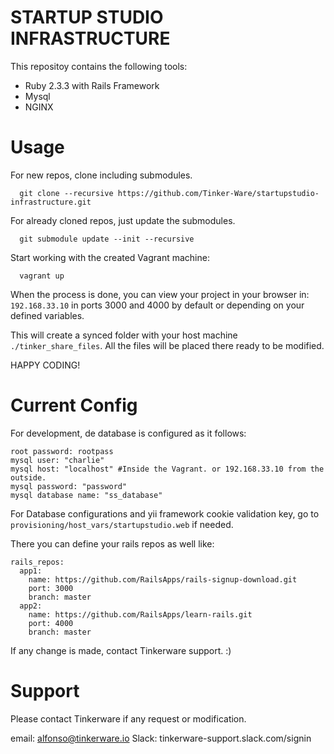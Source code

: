 STARTUP STUDIO INFRASTRUCTURE
===

This repositoy contains the following tools:

  - Ruby 2.3.3 with Rails Framework
  - Mysql
  - NGINX

Usage
===

For new repos, clone including submodules.

```
  git clone --recursive https://github.com/Tinker-Ware/startupstudio-infrastructure.git
```

For already cloned repos, just update the submodules.
```
  git submodule update --init --recursive
```

Start working with the created Vagrant machine:
```
  vagrant up
```
When the process is done, you can view your project in your browser in: `192.168.33.10` in ports
3000 and 4000 by default or depending on your defined variables.

This will create a synced folder with your host machine `./tinker_share_files`.
All the files will be placed there ready to be modified.

HAPPY CODING!

Current Config
===

For development, de database is configured as it follows:

```
root password: rootpass
mysql user: "charlie"
mysql host: "localhost" #Inside the Vagrant. or 192.168.33.10 from the outside.
mysql password: "password"
mysql database name: "ss_database"
```

For Database configurations and yii framework cookie validation key,
go to `provisioning/host_vars/startupstudio.web` if needed.

There you can define your rails repos as well like:
```
rails_repos:
  app1:
    name: https://github.com/RailsApps/rails-signup-download.git
    port: 3000
    branch: master
  app2:
    name: https://github.com/RailsApps/learn-rails.git
    port: 4000
    branch: master
```

If any change is made, contact Tinkerware support. :)

Support
===

Please contact Tinkerware if any request or modification.

email: alfonso@tinkerware.io
Slack: tinkerware-support.slack.com/signin
